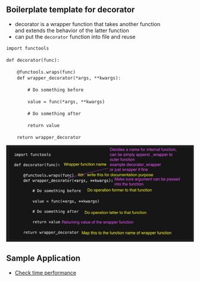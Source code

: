 ## Boilerplate template for decorator

- decorator is a wrapper function that takes another function  
and extends the behavior of the latter function
- can put the `decorator` function into file and reuse
```
import functools

def decorator(func):

    @functools.wraps(func)
    def wrapper_decorator(*args, **kwargs):

        # Do something before 

        value = func(*args, **kwargs)

        # Do something after 

        return value

    return wrapper_decorator 
```

<img src="sample.png">

## Sample Application

- [Check time performance](time_perforamnce.ipynb)
